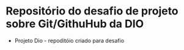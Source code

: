 # Repositório do desafio de projeto sobre Git/GithuHub da DIO
- Projeto Dio - repoditóio criado para desafio
